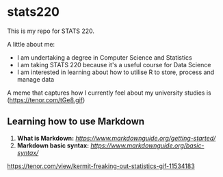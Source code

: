 # stats220

This is my repo for STATS 220. 

A little about me:

- I am undertaking a degree in Computer Science and Statistics
- I am taking STATS 220 because it's a useful course for Data Science
- I am interested in learning about how to utilise R to store, process and manage data
  
A meme that captures how I currently feel about my university studies is 
(https://tenor.com/tGe8.gif)


## Learning how to use Markdown

1. **What is Markdown:** <em>https://www.markdownguide.org/getting-started/</em>
2. **Markdown basic syntax:** <em>https://www.markdownguide.org/basic-syntax/</em>

https://tenor.com/view/kermit-freaking-out-statistics-gif-11534183


